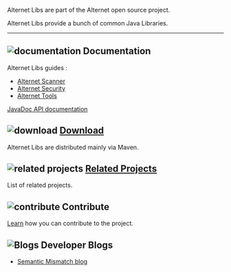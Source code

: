 Alternet Libs are part of the Alternet open source project.

Alternet Libs provide a bunch of common Java Libraries.


---

## ![documentation](images/docs.png) Documentation

Alternet Libs guides :

* [Alternet Scanner](scanner/scanner.html)
* [Alternet Security](security/security.html)
* [Alternet Tools](tools/tools.html)

[JavaDoc API documentation](apidocs/index.html)

## ![download](images/download.png) [Download](download.html)

Alternet Libs are distributed mainly via Maven.


## ![related projects](images/connect.png) [Related Projects](related.html)

List of related projects.


## ![contribute](images/settings.png) Contribute

[Learn](contribute.html) how you can contribute to the project.


## ![Blogs](images/blog2.png) Developer Blogs

* [Semantic Mismatch blog](http://semantic-mismatch.blogspot.fr/)


